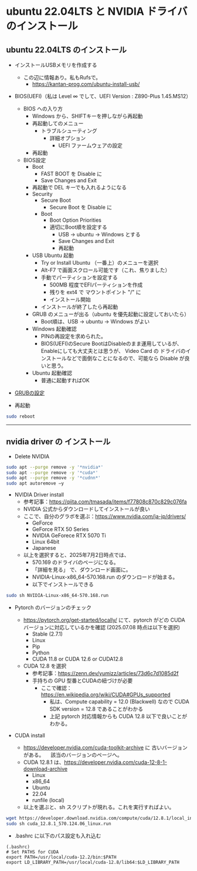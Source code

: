 # ubuntu 22.04LTS と NVIDIA ドライバのインストール

## ubuntu 22.04LTS のインストール

- インストールUSBメモリを作成する
  - この辺に情報あり。私もRufsで。
    - <https://kantan-prog.com/ubuntu-install-usb/>
- BIOS(UEFI)（私は Level ∞ でして、UEFI Version : Z890-Plus 1.45.MS12）
  - BIOS への入り方
    - Windows から、SHIFTキーを押しながら再起動
    - 再起動してのメニュー
      - トラブルシューティング
        - 詳細オプション
          - UEFI ファームウェアの設定
    - 再起動
  - BIOS設定
    - Boot
      - FAST BOOT を Disable に
      - Save Changes and Exit
    - 再起動で DEL キーでも入れるようになる
    - Security
      - Secure Boot
        - Secure Boot を Disable に
      - Boot
        - Boot Option Priorities
        - 適切にBoot順を設定する
          - USB → ubuntu → Windows とする
          - Save Changes and Exit
          - 再起動
    - USB Ubuntu 起動
      - Try or Install Ubuntu （一番上）のメニューを選択
      - Alt-F7 で画面スクロール可能です（これ、焦りました）
      - 手動でパーティションを設定する
        - 500MB 程度でEFIパーティションを作成
        - 残りを ext4 で マウントポイント "/" に
        - インストール開始
      - インストールが終了したら再起動
    - GRUB のメニューが出る（ubuntu を優先起動に設定しておいたら）
      - Boot順は、USB → ubuntu → Windows がよい
    - Windows 起動確認
      - PINの再設定を求められた。
      - BIOS(UEFI)のSecure BootはDisableのまま運用しているが、Enableにしても大丈夫とは思うが、
        Video Card の ドライバのインストールなどで面倒なことになるので、可能なら Disable が良いと思う。
    - Ubuntu 起動確認
      - 普通に起動すればOK
- [GRUBの設定](GRUB.md)

- 再起動

```bash
sudo reboot
```

---

## nvidia driver の インストール

- Delete NVIDIA

```bash
sudo apt --purge remove -y '*nvidia*'
sudo apt --purge remove -y '*cuda*'
sudo apt --purge remove -y '*cudnn*'
sudo apt autoremove –y
```

- NVIDIA Driver install
  - 参考記事：<https://qiita.com/tmasada/items/f77808c870c829c076fa>
  - NVIDIA 公式からダウンロードしてインストールが良い
  - ここで、自分のグラボを選ぶ：<https://www.nvidia.com/ja-jp/drivers/>
    - GeForce
    - GeForce RTX 50 Series
    - NVIDIA GeForece RTX 5070 Ti
    - Linux 64bit
    - Japanese
  - 以上を選択すると、2025年7月2日時点では、
    - 570.169 のドライバのページになる。
    - 「詳細を見る」 で、ダウンロード画面に。
    - NVIDIA-Linux-x86_64-570.168.run のダウンロードが始まる。
    - 以下でインストールできる

```bash
sudo sh NVIDIA-Linux-x86_64-570.168.run
```

- Pytorch のバージョンのチェック
  - <https://pytorch.org/get-started/locally/> にて、pytorch がどの CUDA バージョンに対応しているかを確認
    (2025.07.08 時点は以下を選択)
    - Stable (2.7.1)
    - Linux
    - Pip
    - Python
    - CUDA 11.8 or CUDA 12.6 or CUDA12.8
  - CUDA 12.8 を選択
    - 参考記事：<https://zenn.dev/yumizz/articles/73d6c7d1085d2f>
    - 手持ちの GPU 型番とCUDAの紐づけが必要
      - ここで確認：<https://en.wikipedia.org/wiki/CUDA#GPUs_supported>
        - 私は、Compute capability = 12.0 (Blackwell) なので
          CUDA SDK version = 12.8 であることがわかる
        - 上記 pytorch 対応情報からも CUDA 12.8 以下で良いことがわかる。

- CUDA install
  - <https://developer.nvidia.com/cuda-toolkit-archive> に 古いバージョンがある。
  　該当のバージョンのページへ。
  - CUDA 12.8.1 は、<https://developer.nvidia.com/cuda-12-8-1-download-archive>
    - Linux
    - x86_64
    - Ubuntu
    - 22.04
    - runfile (local)
  - 以上を選ぶと、sh スクリプトが現れる。これを実行すればよい。

```bash
wget https://developer.download.nvidia.com/compute/cuda/12.8.1/local_installers/cuda_12.8.1_570.124.06_linux.run
sudo sh cuda_12.8.1_570.124.06_linux.run
```

- .bashrc に以下のパス設定も入れ込む

```text
(.bashrc)
# Set PATHS for CUDA
export PATH=/usr/local/cuda-12.2/bin:$PATH
export LD_LIBRARY_PATH=/usr/local/cuda-12.8/lib64:$LD_LIBRARY_PATH
```
